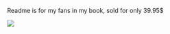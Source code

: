 Readme is for my fans in my book, sold for only 39.95$ 


![](https://shop-jontaffer-com.3dcartstores.com/assets/images/thumbnails/Raise%20the%20Bar%20Cover_thumbnail.jpg)
